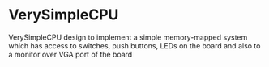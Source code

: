 # VerySimpleCPU
 VerySimpleCPU design to implement a simple memory-mapped system which has access to switches, push buttons, 
 LEDs on the board and also to a monitor over VGA port of the board
